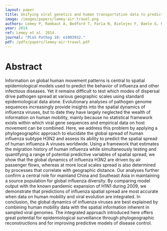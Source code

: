 ```yaml
---
layout: paper
title: Unifying viral genetics and human transportation data to predict the global transmission dynamics of human influenza H3N2
image: /images/papers/lemey-air-travel.png
authors: Lemey P, Rambaut A, Bedford T, Faria N, Bielejec F, Baele G, Russell CA, Smith DJ, Pybus OG, Brockmann D, Suchard MA.
year: 2014
ref: Lemey et al. 2014.
journal: "PLoS Pathog 10: e1003932."
pdf: /pdfs/papers/lemey-air-travel.pdf
---
```


# Abstract

Information on global human movement patterns is central to spatial epidemiological models used to predict the behavior of influenza and other infectious diseases. Yet it remains difficult to test which modes of dispersal drive pathogen spread at various geographic scales using standard epidemiological data alone. Evolutionary analyses of pathogen genome sequences increasingly provide insights into the spatial dynamics of influenza viruses, but to date they have largely neglected the wealth of information on human mobility, mainly because no statistical framework exists within which viral gene sequences and empirical data on host movement can be combined. Here, we address this problem by applying a phylogeographic approach to elucidate the global spread of human influenza subtype H3N2 and assess its ability to predict the spatial spread of human influenza A viruses worldwide. Using a framework that estimates the migration history of human influenza while simultaneously testing and quantifying a range of potential predictive variables of spatial spread, we show that the global dynamics of influenza H3N2 are driven by air passenger flows, whereas at more local scales spread is also determined by processes that correlate with geographic distance. Our analyses further confirm a central role for mainland China and Southeast Asia in maintaining a source population for global influenza diversity. By comparing model output with the known pandemic expansion of H1N1 during 2009, we demonstrate that predictions of influenza spatial spread are most accurate when data on human mobility and viral evolution are integrated. In conclusion, the global dynamics of influenza viruses are best explained by combining human mobility data with the spatial information inherent in sampled viral genomes. The integrated approach introduced here offers great potential for epidemiological surveillance through phylogeographic reconstructions and for improving predictive models of disease control.
